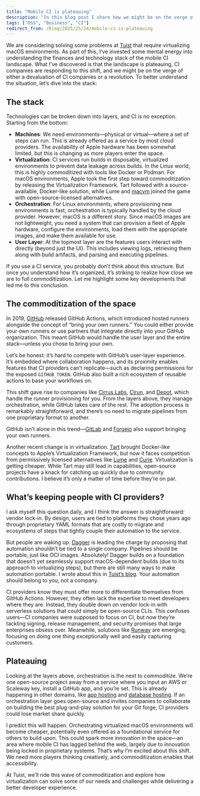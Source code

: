 ```yaml
---
title: "Mobile CI is plateauing"
description: "In this blog post I share how we might be on the verge of a revolution in mobile CI."
tags: ["OSS", "Business", "CI"]
redirect_from: /blog/2025/25/24/mobile-ci-is-plateauing
---
```


We are considering solving some problems at [Tuist](https://tuist.dev) that require virtualizing macOS environments. As part of this, I’ve invested some mental energy into understanding the finances and technology stack of the mobile CI landscape. What I’ve discovered is that the landscape is plateauing, CI companies are responding to this shift, and we might be on the verge of either a devaluation of CI companies or a revolution. To better understand the situation, let’s dive into the stack:

## The stack

Technologies can be broken down into layers, and CI is no exception. Starting from the bottom:

- **Machines**: We need environments—physical or virtual—where a set of steps can run. This is already offered as a service by most cloud providers. The availability of Apple hardware has been somewhat limited, but this is changing as more players enter the space.
- **Virtualization**: CI services run builds in disposable, virtualized environments to prevent data leakage across builds. In the Linux world, this is highly commoditized with tools like Docker or Podman. For macOS environments, Apple took the first step toward commoditization by releasing the Virtualization Framework. Tart followed with a source-available, Docker-like solution, while Lume and [macvm](https://github.com/macvmio) joined the game with open-source-licensed alternatives.
- **Orchestration**: For Linux environments, where provisioning new environments is fast, orchestration is typically handled by the cloud provider. However, macOS is a different story. Since macOS images are not lightweight, you need a system that can provision a fleet of Apple hardware, configure the environments, load them with the appropriate images, and make them available for use.
- **User Layer**: At the topmost layer are the features users interact with directly (beyond just the UI). This includes viewing logs, retrieving them along with build artifacts, and parsing and executing pipelines.

If you use a CI service, you probably don’t think about this structure. But once you understand how it’s organized, it’s striking to realize how close we are to full commoditization. Let me highlight some key developments that led me to this conclusion.

## The commoditization of the space

In 2019, [GitHub](https://github.com/) released GitHub Actions, which introduced hosted runners alongside the concept of “bring your own runners.” You could either provide your own runners or use partners that integrate directly into your GitHub organization. This meant GitHub would handle the user layer and the entire stack—unless you chose to bring your own.

Let’s be honest: it’s hard to compete with GitHub’s user-layer experience. It’s embedded where collaboration happens, and its proximity enables features that CI providers can’t replicate—such as declaring permissions for the exposed `GITHUB_TOKEN`. GitHub also built a rich ecosystem of reusable actions to base your workflows on.

This shift gave rise to companies like [Cirrus Labs](https://cirruslabs.org/), [Cirun](https://cirun.io/), and [Depot](https://depot.dev/), which handle the runner provisioning for you. From the layers above, they manage orchestration, while GitHub takes care of the rest. The adoption process is remarkably straightforward, and there’s no need to migrate pipelines from one proprietary format to another.

GitHub isn’t alone in this trend—[GitLab](https://docs.gitlab.com/runner/) and [Forgejo](https://forgejo.org/docs/latest/admin/runner-installation/) also support bringing your own runners.

Another recent change is in virtualization. [Tart](https://github.com/cirruslabs/tart) brought Docker-like concepts to Apple’s Virtualization Framework, but now it faces competition from permissively licensed alternatives like [Lume](https://github.com/trycua/cua) and [Curie](https://github.com/macvmio/curie). Virtualization is getting cheaper. While Tart may still lead in capabilities, open-source projects have a knack for catching up quickly due to community contributions. I believe it’s only a matter of time before they’re on par.

## What’s keeping people with CI providers?

I ask myself this question daily, and I think the answer is straightforward: vendor lock-in. By design, users are tied to platforms they chose years ago through proprietary YAML formats that are costly to migrate and ecosystems of steps that tightly couple their automation to the service.

But people are waking up. [Dagger](https://dagger.io/) is leading the charge by proposing that automation shouldn’t be tied to a single company. Pipelines should be portable, just like OCI images. Absolutely! Dagger builds on a foundation that doesn’t yet seamlessly support macOS-dependent builds (due to its approach to virtualizing steps), but there are still many ways to make automation portable. I wrote about this in [Tuist’s blog](https://tuist.dev/blog/2025/03/11/own-your-automation). Your automation should belong to you, not a company.

CI providers know they must offer more to differentiate themselves from GitHub Actions. However, they often lack the expertise to meet developers where they are. Instead, they double down on vendor lock-in with serverless solutions that could simply be open-source CLIs. This confuses users—CI companies were supposed to focus on CI, but now they’re tackling signing, release management, and security promises that large enterprises obsess over. Meanwhile, solutions like [Runway](https://www.runway.team/) are emerging, focusing on doing one thing exceptionally well and easily capturing customers.

## Plateauing

Looking at the layers above, orchestration is the next to commoditize. We’re one open-source project away from a service where you input an AWS or Scaleway key, install a GitHub app, and you’re set. This is already happening in other domains, like [app hosting](https://www.coolify.io/) and [database hosting](https://supabase.com/). If an orchestration layer goes open-source and invites companies to collaborate on building the best plug-and-play solution for your Git forge, CI providers could lose market share quickly.

I predict this will happen. Orchestrating virtualized macOS environments will become cheaper, potentially even offered as a foundational service for others to build upon. This could spark more innovation in the space—an area where mobile CI has lagged behind the web, largely due to innovation being locked in proprietary systems. That’s why I’m excited about this shift. We need more players thinking creatively, and commoditization enables that accessibility.

At Tuist, we’ll ride this wave of commoditization and explore how virtualization can solve some of our needs and challenges while delivering a better developer experience.
